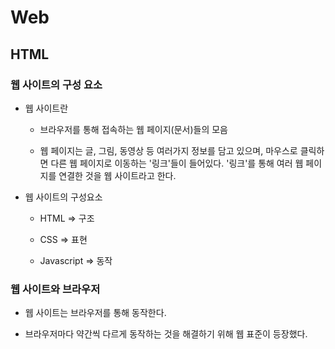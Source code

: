 # Web

## HTML

### 웹 사이트의 구성 요소

- 웹 사이트란
  
  - 브라우저를 통해 접속하는 웹 페이지(문서)들의 모음
  
  - 웹 페이지는 글, 그림, 동영상 등 여러가지 정보를 담고 있으며, 마우스로 클릭하면 다른 웹 페이지로 이동하는 '링크'들이 들어있다. '링크'를 통해 여러 웹 페이지를 연결한 것을 웹 사이트라고 한다.

- 웹 사이트의 구성요소
  
  - HTML => 구조
  
  - CSS => 표현
  
  - Javascript =>  동작
  
  

### 웹 사이트와 브라우저

- 웹 사이트는 브라우저를 통해 동작한다.

- 브라우저마다 약간씩 다르게 동작하는 것을 해결하기 위해 웹 표준이 등장했다.


